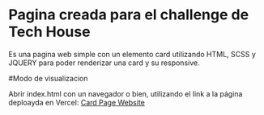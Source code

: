 # Pagina creada para el challenge de Tech House

Es una pagina web simple con un elemento card utilizando HTML, SCSS y JQUERY para poder renderizar una card y su responsive.

#Modo de visualizacion

Abrir index.html con un navegador o bien, utilizando el link a la página deploayda en Vercel:
[Card Page Website](https://tech-house-challenge-legacy.vercel.app/)
